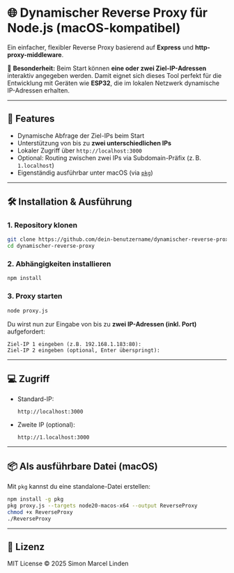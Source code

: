 # 🌐 Dynamischer Reverse Proxy für Node.js (macOS-kompatibel)

Ein einfacher, flexibler Reverse Proxy basierend auf **Express** und **http-proxy-middleware**.

🔁 **Besonderheit:** Beim Start können **eine oder zwei Ziel-IP-Adressen** interaktiv angegeben werden. Damit eignet sich dieses Tool perfekt für die Entwicklung mit Geräten wie **ESP32**, die im lokalen Netzwerk dynamische IP-Adressen erhalten.

---

## 🚀 Features

-   Dynamische Abfrage der Ziel-IPs beim Start
-   Unterstützung von bis zu **zwei unterschiedlichen IPs**
-   Lokaler Zugriff über `http://localhost:3000`
-   Optional: Routing zwischen zwei IPs via Subdomain-Präfix (z. B. `1.localhost`)
-   Eigenständig ausführbar unter macOS (via [`pkg`](https://www.npmjs.com/package/pkg))

---

## 🛠️ Installation & Ausführung

### 1. Repository klonen

```bash
git clone https://github.com/dein-benutzername/dynamischer-reverse-proxy.git
cd dynamischer-reverse-proxy
```

### 2. Abhängigkeiten installieren

```bash
npm install
```

### 3. Proxy starten

```bash
node proxy.js
```

Du wirst nun zur Eingabe von bis zu **zwei IP-Adressen (inkl. Port)** aufgefordert:

```
Ziel-IP 1 eingeben (z.B. 192.168.1.183:80):
Ziel-IP 2 eingeben (optional, Enter überspringt):
```

---

## 💻 Zugriff

-   Standard-IP:

    ```
    http://localhost:3000
    ```

-   Zweite IP (optional):
    ```
    http://1.localhost:3000
    ```

---

## 📦 Als ausführbare Datei (macOS)

Mit `pkg` kannst du eine standalone-Datei erstellen:

```bash
npm install -g pkg
pkg proxy.js --targets node20-macos-x64 --output ReverseProxy
chmod +x ReverseProxy
./ReverseProxy
```

---

## 📎 Lizenz

MIT License © 2025 Simon Marcel Linden
